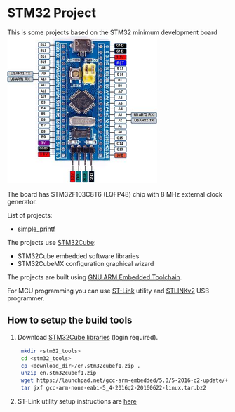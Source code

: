 # STM32 Project
This is some projects based on the STM32 minimum development board
![some](/Doc/stm32_board_pinout.jpg?raw=true)

The board has STM32F103C8T6 (LQFP48) chip with 8 MHz external clock generator.

List of projects:
* [simple_printf](/simple_printf) 

The projects use [STM32Cube](http://www.st.com/content/st_com/en/products/ecosystems/stm32-open-development-environment/stm32cube.html?querycriteria=productId=SC2004):
* STM32Cube embedded software libraries
* STM32CubeMX configuration graphical wizard

The projects are built using [GNU ARM Embedded Toolchain](https://launchpad.net/gcc-arm-embedded).

For MCU programming you can use [ST-Link](https://github.com/texane/stlink) utility and [STLINKv2](https://www.adafruit.com/product/2548) USB programmer.
## How to setup the build tools
1. Download [STM32Cube libraries](http://www.st.com/content/st_com/en/products/embedded-software/mcus-embedded-software/stm32-embedded-software/stm32cube-embedded-software/stm32cubef1.html) (login required).
    ```bash
     mkdir <stm32_tools>
     cd <stm32_tools>
     cp <download_dir>/en.stm32cubef1.zip .
     unzip en.stm32cubef1.zip
     wget https://launchpad.net/gcc-arm-embedded/5.0/5-2016-q2-update/+download/gcc-arm-none-eabi-5_4-2016q2-20160622-linux.tar.bz2
     tar jxf gcc-arm-none-eabi-5_4-2016q2-20160622-linux.tar.bz2
     ```
2. ST-Link utility setup instructions are [here](https://github.com/texane/stlink)





